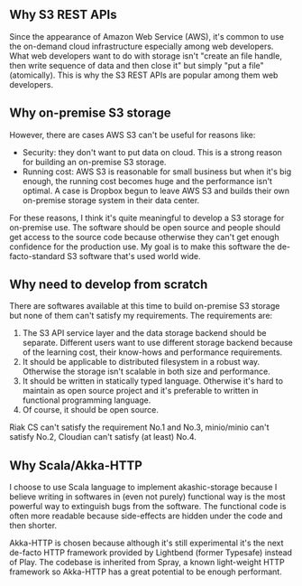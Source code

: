 ## Why S3 REST APIs

Since the appearance of Amazon Web Service (AWS), it's common to use the on-demand cloud infrastructure especially among web developers. What web developers want to do with storage isn't "create an file handle, then write sequence of data and then close it" but simply "put a file" (atomically). This is why the S3 REST APIs are popular among them web developers.

## Why on-premise S3 storage

However, there are cases AWS S3 can't be useful for reasons like:

* Security: they don't want to put data on cloud. This is a strong reason for building an on-premise S3 storage.
* Running cost: AWS S3 is reasonable for small business but when it's big enough, the running cost becomes huge and the performance isn't optimal. A case is Dropbox begun to leave AWS S3 and builds their own on-premise storage system in their data center.

For these reasons, I think it's quite meaningful to develop a S3 storage for on-premise use. The software should be open source and people should get access to the source code because otherwise they can't get enough confidence for the production use. My goal is to make this software the de-facto-standard S3 software that's used world wide.

## Why need to develop from scratch

There are softwares available at this time to build on-premise S3 storage but none of them can't satisfy my requirements. The requirements are:

1. The S3 API service layer and the data storage backend should be separate. Different users want to use different storage backend because of the learning cost, their know-hows and performance requirements.  
2. It should be applicable to distributed filesystem in a robust way. Otherwise the storage isn't scalable in both size and performance.  
3. It should be written in statically typed language. Otherwise it's hard to maintain as open source project and it's preferable to written in functional programming language.
4. Of course, it should be open source.

Riak CS can't satisfy the requirement No.1 and No.3, minio/minio can't satisfy No.2, Cloudian can't satisfy (at least) No.4.

## Why Scala/Akka-HTTP

I choose to use Scala language to implement akashic-storage because I believe writing in softwares in (even not purely) functional way is the most powerful way to extinguish bugs from the software. The functional code is often more readable because side-effects are hidden under the code and then shorter.

Akka-HTTP is chosen because although it's still experimental it's the next de-facto HTTP framework provided by Lightbend (former Typesafe) instead of Play. The codebase is inherited from Spray, a known light-weight HTTP framework so Akka-HTTP has a great potential to be enough performant.